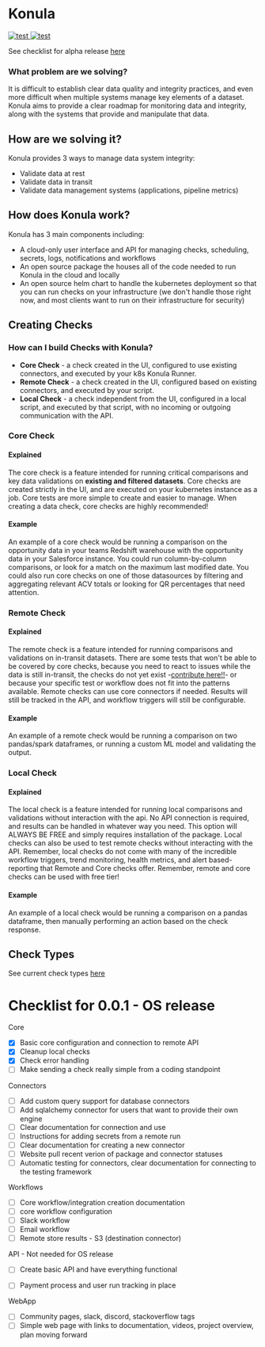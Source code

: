# Konula
<a href="#" alt="test version">
    <img alt="test" src="https://img.shields.io/badge/version-0.0.1-red.svg?color=0052FF&labelColor=090422">
</a>
 
<a href="#" alt="test version">
    <img alt="test" src="https://img.shields.io/badge/stage-alpha-red.svg?color=0052FF&labelColor=090422">
</a>

<!-- <a href="https://pypi.python.org/pypi/sqlalchemy/" alt="PyPI version">
    <img alt="PyPI" src="https://img.shields.io/pypi/v/sqlalchemy?color=0052FF&labelColor=090422">
</a> -->

See checklist for alpha release [here](https://github.com/sccox/konula/blob/master/alpha_checklist.md)

### What problem are we solving?
It is difficult to establish clear data quality and integrity practices, and even more difficult when multiple systems manage key elements of a dataset.
Konula aims to provide a clear roadmap for monitoring data and integrity, along with the systems that provide and manipulate that data.

## How are we solving it? 
Konula provides 3 ways to manage data system integrity:
- Validate data at rest
- Validate data in transit
- Validate data management systems (applications, pipeline metrics)

## How does Konula work?
Konula has 3 main components including:
- A cloud-only user interface and API for managing checks, scheduling, secrets, logs, notifications and workflows
- An open source package the houses all of the code needed to run Konula in the cloud and locally
- An open source helm chart to handle the kubernetes deployment so that you can run checks on your infrastructure (we don't handle those right now, and most clients want to run on their infrastructure for security)

## Creating Checks
### How can I build Checks with Konula?
- **Core Check** - a check created in the UI, configured to use existing connectors, and executed by your k8s Konula Runner.
- **Remote Check** - a check created in the UI, configured based on existing connectors, and executed by your script.
- **Local Check** - a check independent from the UI, configured in a local script, and executed by that script, with no incoming or outgoing communication with the API.

### Core Check
#### Explained
The core check is a feature intended for running critical comparisons and key data validations on **existing and filtered datasets**. Core checks are created strictly in the UI, and are executed on your kubernetes instance as a job. Core tests are more simple to create and easier to manage. When creating a data check, core checks are highly recommended!
#### Example
An example of a core check would be running a comparison on the opportunity data in your teams Redshift warehouse with the opportunity data in your Salesforce instance. You could run column-by-column comparisons, or look for a match on the maximum last modified date. You could also run core checks on one of those datasources by filtering and aggregating relevant ACV totals or looking for QR percentages that need attention. 

### Remote Check
#### Explained
The remote check is a feature intended for running comparisons and validations on in-transit datasets. There are some tests that won't be able to be covered by core checks, because you need to react to issues while the data is still in-transit, the checks do not yet exist -[contribute here!!]()- or because your specific test or workflow does not fit into the patterns available. Remote checks can use core connectors if needed. Results will still be tracked in the API, and workflow triggers will still be configurable.
#### Example
An example of a remote check would be running a comparison on two pandas/spark dataframes, or running a custom ML model and validating the output.  

### Local Check
#### Explained
The local check is a feature intended for running local comparisons and validations without interaction with the api. No API connection is required, and results can be handled in whatever way you need. This option will ALWAYS BE FREE and simply requires installation of the package.  Local checks can also be used to test remote checks without interacting with the API. Remember, local checks do not come with many of the incredible workflow triggers, trend monitoring, health metrics, and alert based-reporting that Remote and Core checks offer. Remember, remote and core checks can be used with free tier!
#### Example
An example of a local check would be running a comparison on a pandas dataframe, then manually performing an action based on the check response. 

## Check Types
See current check types [here](https://github.com/sccox/konula/tree/master/main/package/src/checks)



# Checklist for 0.0.1 - OS release

Core
- [x] Basic core configuration and connection to remote API
- [x] Cleanup local checks
- [x] Check error handling
- [ ] Make sending a check really simple from a coding standpoint

Connectors
- [ ] Add custom query support for database connectors
- [ ] Add sqlalchemy connector for users that want to provide their own engine
- [ ] Clear documentation for connection and use
- [ ] Instructions for adding secrets from a remote run
- [ ] Clear documentation for creating a new connector
- [ ] Website pull recent verion of package and connector statuses
- [ ] Automatic testing for connectors, clear documentation for connecting to the testing framework

Workflows
- [ ] Core workflow/integration creation documentation
- [ ] core workflow configuration
- [ ] Slack workflow
- [ ] Email workflow
- [ ] Remote store results - S3 (destination connector)

API - Not needed for OS release
- [ ] Create basic API and have everything functional
- [ ] Payment process and user run tracking in place


WebApp
- [ ] Community pages, slack, discord, stackoverflow tags
- [ ] Simple web page with links to documentation, videos, project overview, plan moving forward
